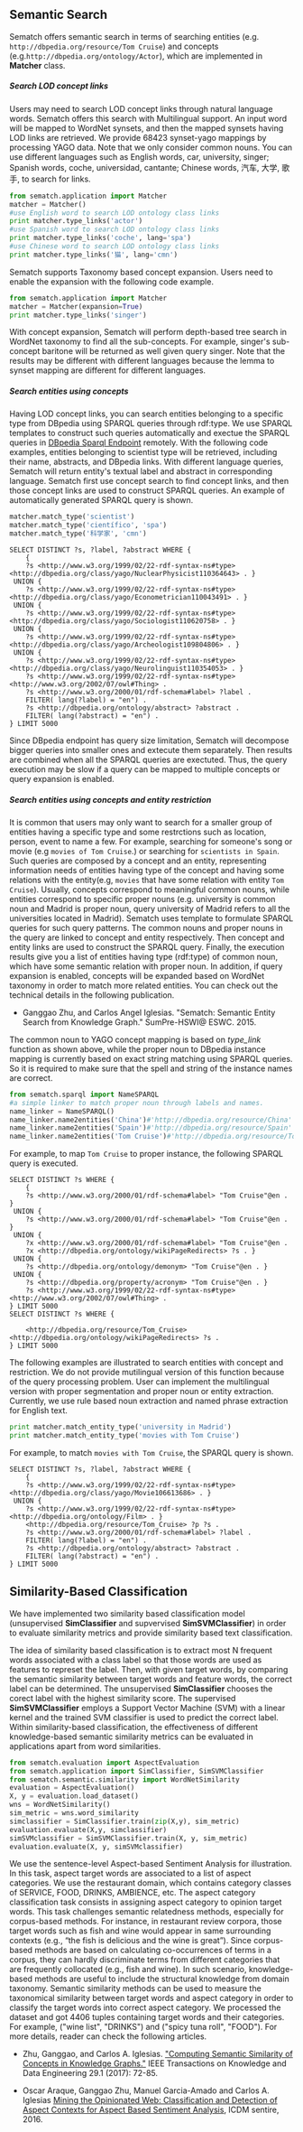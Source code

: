 ## Semantic Search

Sematch offers semantic search in terms of searching entities (e.g. `http://dbpedia.org/resource/Tom Cruise`)  and concepts (e.g.`http://dbpedia.org/ontology/Actor`), which are implemented in **Matcher** class.

##### Search LOD concept links

Users may need to search LOD concept links through natural language words. Sematch offers this search with Multilingual support.  An input word will be mapped to WordNet synsets, and then the mapped synsets having LOD links are retrieved. We provide 68423 synset-yago mappings by processing YAGO data. Note that we only consider common nouns. You can use different languages such as English words, car, university, singer; Spanish words, coche, universidad, cantante; Chinese words, 汽车, 大学, 歌手, to search for links. 

```python
from sematch.application import Matcher
matcher = Matcher()
#use English word to search LOD ontology class links 
print matcher.type_links('actor')
#use Spanish word to search LOD ontology class links 
print matcher.type_links('coche', lang='spa')
#use Chinese word to search LOD ontology class links 
print matcher.type_links('猫', lang='cmn')
```
Sematch supports Taxonomy based concept expansion. Users need to enable the expansion with the following code example.

```Python
from sematch.application import Matcher
matcher = Matcher(expansion=True)
print matcher.type_links('singer')
```

 With concept expansion, Sematch will perform depth-based tree search in WordNet taxonomy to find all the sub-concepts. For example,  singer's sub-concept baritone will be returned as well given query singer. Note that the results may be different with different languages because the lemma to synset mapping are different for different languages.

##### Search entities using concepts

Having LOD concept links, you can search entities belonging to a specific type from DBpedia using SPARQL queries through rdf:type.  We use SPARQL templates to construct such queries automatically and exectue the SPARQL queries in [DBpedia Sparql Endpoint](http://dbpedia.org/sparql) remotely. With the following code examples, entities belonging to scientist type will be retrieved, including their name, abstracts, and DBpedia links. With different language queries, Sematch will return entity's textual label and abstract in corresponding language. Sematch first use concept search to find concept links, and then those concept links are used to construct SPARQL queries. An example of automatically generated SPARQL query is shown.

```python
matcher.match_type('scientist')
matcher.match_type('científico', 'spa')
matcher.match_type('科学家', 'cmn')
```
```
SELECT DISTINCT ?s, ?label, ?abstract WHERE {
    {  
    ?s <http://www.w3.org/1999/02/22-rdf-syntax-ns#type> <http://dbpedia.org/class/yago/NuclearPhysicist110364643> . }
 UNION {  
    ?s <http://www.w3.org/1999/02/22-rdf-syntax-ns#type> <http://dbpedia.org/class/yago/Econometrician110043491> . }
 UNION {  
    ?s <http://www.w3.org/1999/02/22-rdf-syntax-ns#type> <http://dbpedia.org/class/yago/Sociologist110620758> . }
 UNION {  
    ?s <http://www.w3.org/1999/02/22-rdf-syntax-ns#type> <http://dbpedia.org/class/yago/Archeologist109804806> . }
 UNION {  
    ?s <http://www.w3.org/1999/02/22-rdf-syntax-ns#type> <http://dbpedia.org/class/yago/Neurolinguist110354053> . } 
    ?s <http://www.w3.org/1999/02/22-rdf-syntax-ns#type> <http://www.w3.org/2002/07/owl#Thing> . 
    ?s <http://www.w3.org/2000/01/rdf-schema#label> ?label . 
    FILTER( lang(?label) = "en") . 
    ?s <http://dbpedia.org/ontology/abstract> ?abstract . 
    FILTER( lang(?abstract) = "en") .
} LIMIT 5000
```

Since DBpedia endpoint has query size limitation, Sematch will decompose bigger queries into smaller ones and extecute them separately. Then results are combined when all the SPARQL queries are exectuted. Thus, the query execution may be slow if a query can be mapped to multiple concepts or query expansion is enabled. 

##### Search entities using concepts and entity restriction

It is common that users may only want to search for a smaller group of entities having a specific type and some restrctions such as location, person, event to name a few. For example,  searching for someone's song or movie (e.g `movies of Tom Cruise`.) or searching for `scientists in Spain`. Such queries are composed by a concept and an entity, representing information needs of entities having type of the concept and having some relations with the entity(e.g, `movies` that have some relation with entity `Tom Cruise`).  Usually, concepts correspond to meaningful common nouns, while entities correspond to specific proper nouns (e.g. university is common noun and Madrid is proper noun, query university of Madrid refers to all the universities located in Madrid). Sematch uses template to formulate SPARQL queries for such query patterns. The common nouns and proper nouns in the query are linked to concept and entity respectively. Then concept and entity links are used to construct the SPARQL query. Finally, the execution results give you a list of entities having type (rdf:type) of common noun, which have some semantic relation with proper noun. In addition, if query expansion is enabled, concepts will be expanded based on WordNet taxonomy in order to match more related entities. You can check out the technical details in the following publication.   


- Ganggao Zhu, and Carlos Angel Iglesias. "Sematch: Semantic Entity Search from Knowledge Graph." SumPre-HSWI@ ESWC. 2015.

The common noun to YAGO concept mapping is based on *type_link* function as shown above, while the proper noun to DBpedia instance mapping is currently based on exact string matching using SPARQL queries. So it is required to make sure that the spell and string of the instance names are correct.

```python
from sematch.sparql import NameSPARQL
#a simple linker to match proper noun through labels and names.
name_linker = NameSPARQL()
name_linker.name2entities('China')#'http://dbpedia.org/resource/China'
name_linker.name2entities('Spain')#'http://dbpedia.org/resource/Spain'
name_linker.name2entities('Tom Cruise')#'http://dbpedia.org/resource/Tom_Cruise'
```
For example, to map `Tom Cruise` to proper instance, the following SPARQL query is executed. 

```
SELECT DISTINCT ?s WHERE {
    {  
    ?s <http://www.w3.org/2000/01/rdf-schema#label> "Tom Cruise"@en . }
 UNION {  
    ?s <http://www.w3.org/2000/01/rdf-schema#label> "Tom Cruise"@en . }
 UNION {  
    ?x <http://www.w3.org/2000/01/rdf-schema#label> "Tom Cruise"@en . 
    ?x <http://dbpedia.org/ontology/wikiPageRedirects> ?s . }
 UNION {  
    ?s <http://dbpedia.org/ontology/demonym> "Tom Cruise"@en . }
 UNION {  
    ?s <http://dbpedia.org/property/acronym> "Tom Cruise"@en . } 
    ?s <http://www.w3.org/1999/02/22-rdf-syntax-ns#type> <http://www.w3.org/2002/07/owl#Thing> .
} LIMIT 5000
SELECT DISTINCT ?s WHERE {
     
    <http://dbpedia.org/resource/Tom_Cruise> <http://dbpedia.org/ontology/wikiPageRedirects> ?s .
} LIMIT 5000
```

 The following examples are illustrated to search entities with concept and restriction. We do not provide mutilingual version of this function because of the query processing problem. User can implement the multilingual version with proper segmentation and proper noun or entity extraction. Currently, we use rule based noun extraction and named phrase extraction for English text.                                      

```python
print matcher.match_entity_type('university in Madrid')
print matcher.match_entity_type('movies with Tom Cruise')
```

For example, to match `movies with Tom Cruise`, the SPARQL query is shown. 

```
SELECT DISTINCT ?s, ?label, ?abstract WHERE {
    {  
    ?s <http://www.w3.org/1999/02/22-rdf-syntax-ns#type> <http://dbpedia.org/class/yago/Movie106613686> . }
 UNION {  
    ?s <http://www.w3.org/1999/02/22-rdf-syntax-ns#type> <http://dbpedia.org/ontology/Film> . } 
    <http://dbpedia.org/resource/Tom_Cruise> ?p ?s . 
    ?s <http://www.w3.org/2000/01/rdf-schema#label> ?label . 
    FILTER( lang(?label) = "en") . 
    ?s <http://dbpedia.org/ontology/abstract> ?abstract . 
    FILTER( lang(?abstract) = "en") .
} LIMIT 5000
```


## Similarity-Based Classification

We have implemented two similarity based classification model (unsupervised **SimClassifier** and supvervised **SimSVMClassifier**) in order to evaluate similarity metrics and provide similarity based text classification. 

The idea of similarity based classification is to extract most N frequent words associated with a class label so that those words are used as features to represet the label. Then, with given target words, by comparing the semantic similarity between target words and feature words, the correct label can be determined. The unsupervised **SimClassifier** chooses the corect label with the highest similarity score. The supervised **SimSVMClassifier** employs a Support Vector Machine (SVM) with a linear kernel and the trained SVM classifier is used to predict the correct label. Within similarity-based classification, the effectiveness of different knowledge-based semantic similarity metrics can be evaluated in applications apart from word similarities.

```python
from sematch.evaluation import AspectEvaluation
from sematch.application import SimClassifier, SimSVMClassifier
from sematch.semantic.similarity import WordNetSimilarity
evaluation = AspectEvaluation()
X, y = evaluation.load_dataset()
wns = WordNetSimilarity()
sim_metric = wns.word_similarity
simclassifier = SimClassifier.train(zip(X,y), sim_metric)
evaluation.evaluate(X,y, simclassifier)
simSVMclassifier = SimSVMClassifier.train(X, y, sim_metric)
evaluation.evaluate(X, y, simSVMclassifier)
```

We use the sentence-level Aspect-based Sentiment Analysis for illustration. In this task, aspect target words are associated to a list of aspect categories. We use the restaurant domain, which contains category classes of SERVICE, FOOD, DRINKS, AMBIENCE, etc. The aspect category classification task consists in assigning aspect category to opinion target words. This task challenges semantic relatedness methods, especially for corpus-based methods. For instance, in restaurant review corpora, those target words such as fish and wine would appear in same surrounding contexts (e.g., “the fish is delicious and the wine is great”). Since corpus-based methods are based on calculating co-occurrences of terms in a corpus, they can hardly discriminate terms from different categories that are frequently collocated (e.g., fish and wine). In such scenario, knowledge-based methods are useful to include the structural knowledge from domain taxonomy. Semantic similarity methods can be used to measure the taxonomical similarity between target words and aspect category in order to classify the target words into correct aspect category. We processed the dataset and got 4406 tuples containing target words and their categories. For example, ("wine list", "DRINKS") and ("spicy tuna roll", "FOOD"). For more details, reader can check the following articles.



- Zhu, Ganggao, and Carlos A. Iglesias. ["Computing Semantic Similarity of Concepts in Knowledge Graphs."](http://ieeexplore.ieee.org/document/7572993/) IEEE Transactions on Knowledge and Data Engineering 29.1 (2017): 72-85.

- Oscar Araque, Ganggao Zhu, Manuel Garcia-Amado and Carlos A. Iglesias [Mining the Opinionated Web: Classification and Detection of Aspect Contexts for Aspect Based Sentiment Analysis](http://sentic.net/sentire2016araque.pdf),  ICDM sentire, 2016.









